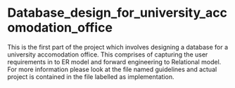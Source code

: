 # Database_design_for_university_accomodation_office
This is the first part of the project which involves designing a database for a university accomodation office.
This comprises of capturing the user requirements in to ER model and forward engineering to Relational model.
For more information please look at the file named guidelines and actual project is contained in the file labelled as implementation.
